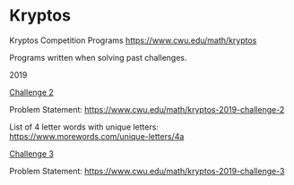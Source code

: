# Kryptos
Kryptos Competition Programs https://www.cwu.edu/math/kryptos

Programs written when solving past challenges. 

2019

[Challenge 2](kryptos2019_2.py)

Problem Statement: https://www.cwu.edu/math/kryptos-2019-challenge-2

List of 4 letter words with unique letters: https://www.morewords.com/unique-letters/4a

[Challenge 3](kryptos2019_3.py)

Problem Statement: https://www.cwu.edu/math/kryptos-2019-challenge-3

